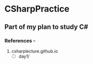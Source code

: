 # **CSharpPractice**
## Part of my plan to study C#
### References - 
1. csharplecture.github.io
   - [ ] day1/
